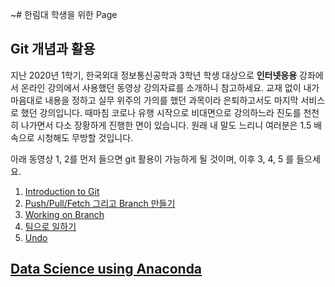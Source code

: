 ~# 한림대 학생을 위한 Page
## Git 개념과 활용
지난 2020년 1학기, 한국외대 정보통신공학과 3학년 학생 대상으로 **인터넷응용** 강좌에서 온라인 강의에서 사용했던 동영상 강의자료를 소개하니 참고하세요. 교재 없이 내가 마음대로 내용을 정하고 실무 위주의 가의를 했던 과목이라 은퇴하고서도 마지막 서비스로 했던 강의입니다. 때마침 코로나 유행 시작으로 비대면으로 강의하느라 진도를 천천히 나가면서 다소 장황하게 진행한 면이 있습니다.
원래 내 말도 느리니 여러분은 1.5 배속으로 시청해도 무방할 것입니다.

아래 동영상 1, 2를 먼저 들으면 git 활용이 가능하게 될 것이며, 이후 3, 4, 5 를 들으세요.
1. [Introduction to Git](https://youtu.be/uI9OVZFZ2Ds)
2. [Push/Pull/Fetch 그리고 Branch 만들기](https://youtu.be/wEewus8C-fc)
3. [Working on Branch](https://youtu.be/0pQEQKgA-2g)
4. [팀으로 일하기](https://youtu.be/ekyRlEmthkw)
5. [Undo](https://youtu.be/hKCbjtYXdoM)

## [Data Science using Anaconda](https://github.com/jinpyohong/data_science#readme)
